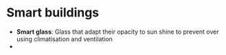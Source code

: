 # Smart buildings

* **Smart glass**: Glass that adapt their opacity to sun shine to prevent over using climatisation and ventilation
* 
